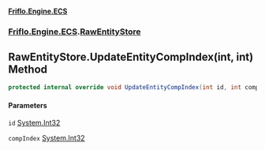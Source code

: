 #### [Friflo.Engine.ECS](index.md 'index')
### [Friflo.Engine.ECS](Friflo.Engine.ECS.md 'Friflo.Engine.ECS').[RawEntityStore](RawEntityStore.md 'Friflo.Engine.ECS.RawEntityStore')

## RawEntityStore.UpdateEntityCompIndex(int, int) Method

```csharp
protected internal override void UpdateEntityCompIndex(int id, int compIndex);
```
#### Parameters

<a name='Friflo.Engine.ECS.RawEntityStore.UpdateEntityCompIndex(int,int).id'></a>

`id` [System.Int32](https://docs.microsoft.com/en-us/dotnet/api/System.Int32 'System.Int32')

<a name='Friflo.Engine.ECS.RawEntityStore.UpdateEntityCompIndex(int,int).compIndex'></a>

`compIndex` [System.Int32](https://docs.microsoft.com/en-us/dotnet/api/System.Int32 'System.Int32')
